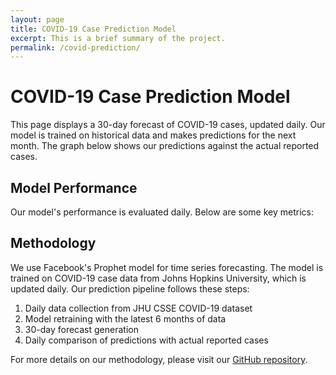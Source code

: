 ```yaml
---
layout: page
title: COVID-19 Case Prediction Model
excerpt: This is a brief summary of the project.
permalink: /covid-prediction/
---
```


# COVID-19 Case Prediction Model

This page displays a 30-day forecast of COVID-19 cases, updated daily. Our model is trained on historical data and makes predictions for the next month. The graph below shows our predictions against the actual reported cases.

<div id="prediction-chart"></div>

## Model Performance

Our model's performance is evaluated daily. Below are some key metrics:

<div id="performance-metrics"></div>

## Methodology

We use Facebook's Prophet model for time series forecasting. The model is trained on COVID-19 case data from Johns Hopkins University, which is updated daily. Our prediction pipeline follows these steps:

1. Daily data collection from JHU CSSE COVID-19 dataset
2. Model retraining with the latest 6 months of data
3. 30-day forecast generation
4. Daily comparison of predictions with actual reported cases

For more details on our methodology, please visit our [GitHub repository](https://github.com/hiyata/covid-19-predictor).

<script src="https://cdn.plot.ly/plotly-latest.min.js"></script>
<script src="https://cdnjs.cloudflare.com/ajax/libs/dayjs/1.10.4/dayjs.min.js"></script>
<script>
document.addEventListener('DOMContentLoaded', function() {
    console.log('DOM content loaded');
    // Fetch the latest prediction data
    fetch('/assets/covid-19-files/covid_predictions.json')
        .then(response => {
            console.log('Response status:', response.status);
            if (!response.ok) {
                throw new Error(`HTTP error! status: ${response.status}`);
            }
            return response.text();  // Get the response as text
        })
        .then(text => {
            console.log('Data received (first 100 chars):', text.substring(0, 100));
            // Sanitize and parse the JSON
            try {
                // Remove potential trailing characters and replace Infinity with null
                const sanitizedText = text.replace(/Infinity/g, 'null');
                const jsonDataString = sanitizedText.substring(0, sanitizedText.lastIndexOf('}') + 1);
                const data = JSON.parse(jsonDataString);                
                console.log('Parsed data:', data);               
                if (!data || !Array.isArray(data.dates) || !Array.isArray(data.actual) || !Array.isArray(data.predicted)) {
                    throw new Error('Data is missing required fields or they are not arrays');
                }                
                // Filter out entries with zero values
                const filteredData = {
                    dates: [],
                    actual: [],
                    predicted: []
                };
                for (let i = 0; i < data.dates.length; i++) {
                    if (data.actual[i] !== 0 || data.predicted[i] !== 0) {
                        filteredData.dates.push(data.dates[i]);
                        filteredData.actual.push(data.actual[i]);
                        filteredData.predicted.push(data.predicted[i]);
                    }
                }               
                // Create the prediction chart
                const trace1 = {
                    x: filteredData.dates,
                    y: filteredData.actual,
                    type: 'scatter',
                    mode: 'lines',
                    name: 'Actual Cases'
                };
                const trace2 = {
                    x: filteredData.dates,
                    y: filteredData.predicted,
                    type: 'scatter',
                    mode: 'lines',
                    name: 'Predicted Cases'
                };
                const layout = {
                    title: 'COVID-19 Cases: Actual vs Predicted',
                    xaxis: { title: 'Date' },
                    yaxis: { title: 'Number of Cases' }
                };
                Plotly.newPlot('prediction-chart', [trace1, trace2], layout);
                // Update performance metrics
                const metricsDiv = document.getElementById('performance-metrics');
                metricsDiv.innerHTML = `
                    <p>Mean Absolute Error: ${data.mae ? data.mae.toFixed(2) : 'N/A'}</p>
                    <p>Root Mean Square Error: ${data.rmse ? data.rmse.toFixed(2) : 'N/A'}</p>
                    <p>Mean Absolute Percentage Error: ${data.mape && isFinite(data.mape) ? (data.mape * 100).toFixed(2) + '%' : 'N/A'}</p>
                    <p>Last Updated: ${data.last_updated ? dayjs(data.last_updated).format('MMMM D, YYYY') : 'N/A'}</p>
                `;
            } catch (error) {
                console.error('Error parsing JSON:', error);
                throw new Error('Failed to parse JSON data');
            }
        })
        .catch(error => {
            console.error('Error fetching or processing data:', error);
            document.getElementById('prediction-chart').innerHTML = 'Error loading chart data: ' + error.message;
            document.getElementById('performance-metrics').innerHTML = 'Error loading performance metrics: ' + error.message;
        });
});
</script>
